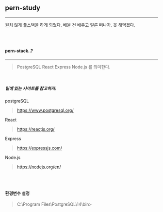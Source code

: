 ## pern-study

---

원치 않게 풀스택을 하게 되었다.
배울 건 배우고 얼른 떠나자. 못 해먹겠다.

<br>
<br>

#### pern-stack..?

---

> PostgreSQL
> React
> Express
> Node.js 를 의미한다.

<br>

##### 밑에 있는 사이트를 참고하자.

postgreSQL
> https://www.postgresql.org/

React
> https://reactjs.org/

Express
> https://expressjs.com/


Node.js
> https://nodejs.org/en/

<br>
<br>


#### 환경변수 설정

> C:\Program Files\PostgreSQL\14\bin>


